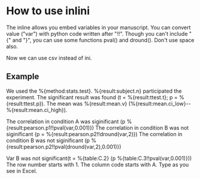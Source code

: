 # How to use inlini
The inline allows you embed variables in your manuscript.
You can convert value ("var") with python code written after "!!".
Though you can't include "{" and "}", you can use some functions pval() and dround().
Don't use space also.

Now we can use csv instead of ini.

## Example
We used the %{method:stats.test}.
%{result:subject.n} participated the experiment.
The significant result was found (t = %{result:ttest.t}; p = %{result:ttest.p}).
The mean was %{result:mean.v} (%{result:mean.ci_low}--%{result:mean.ci_high}).

The correlation in condition A was siginificant (p %{result:pearson.p1!!pval(var,0.001)})
The correlation in condition B was not siginificant (p = %{result:pearson.p2!!dround(var,2)})
The correlation in condition B was not siginificant (p %{result:pearson.p2!!pval(dround(var,2),0.001)})

Var B was not significant(t = %{table:C.2} (p %{table:C.3!!pval(var,0.001)}))
The row number starts with 1.
The column code starts with A.
Type as you see in Excel.
